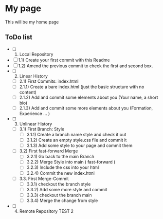 # My page
This will be my home page

## ToDo list
 - [ ] 1. Local Repository 
  - [ ] 1.1) Create your first commit with this Readme
  - [ ] 1.2) Amend the previous commit to check the first and second box.
- [ ] 2. Linear History 
  - [ ] 2.1) First Commits: index.html
  - [ ] 2.1.1) Create a bare index.html (just the basic structure with no content)
  - [ ] 2.1.2) Add and commit some elements about you (Your name, a short bio)
  - [ ] 2.1.3) Add and commit some more elements about you (Formation, Experience ... )
- [ ] 3. Unlinear History 
  - [ ] 3.1) First Branch: Style
    - [ ] 3.1.1) Create a branch name style and check it out
    - [ ] 3.1.2) Create an empty style.css file and commit it
    - [ ] 3.1.3) Add some style to your page and commit them
  - [ ] 3.2) First fast-forward Merge
    - [ ] 3.2.1) Go back to the main Branch
    - [ ] 3.2.2) Merge Style into main ( fast-forward )
    - [ ] 3.2.3) Include the css into your html
    - [ ] 3.2.4) Commit the new index.html
  - [ ] 3.3. First Merge-Commit
    - [ ] 3.3.1) checkout the branch style
    - [ ] 3.3.2) Add some more style and commit
    - [ ] 3.3.3) checkout the branch main
    - [ ] 3.3.4) Merge the change from style
 - [ ] 4. Remote Repository
 TEST 2
 